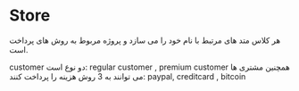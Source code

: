 # Store
هر کلاس متد های مرتبط با نام خود را می سازد و پروژه مربوط به روش های پرداخت است.

customer دو نوع است:
regular customer , premium customer
 همچنین مشتری ها می توانند به 3 روش هزینه را پرداخت کنند:
 paypal, creditcard , bitcoin
